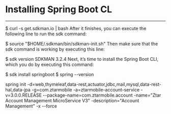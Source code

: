 # Installing Spring Boot CL
---
$ curl -s get.sdkman.io | bash
After it finishes, you can execute the following line to run the sdk command:

$ source "$HOME/.sdkman/bin/sdkman-init.sh"
Then make sure that the sdk command is working by executing this line:

$ sdk version
SDKMAN 3.2.4
Next, it’s time to install the Spring Boot CLI, which you do by executing this command:

$ sdk install springboot
$ spring --version

spring init -d=web,thymeleaf,data-rest,actuator,jdbc,mail,mysql,data-rest-hal,data-jpa -g=com.ztarmobile -a=ztarmobile-account-service -v=3.0.0.RELEASE --package-name=com.ztarmobile.account -name="Ztar Account Management MicroService V3" -description="Account Management" -x --force

